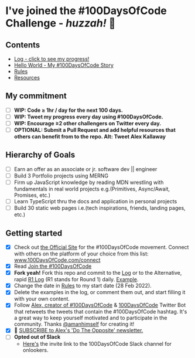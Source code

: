 # I've joined the #100DaysOfCode Challenge - *huzzah!* 🍻

## Contents

- [Log - click to see my progress!](log.md)
- [Hello World - My #100DaysOfCode Story](hello-world.md)
- [Rules](rules.md)
- [Resources](resources.md)

## My commitment

- [ ] **WIP: Code ≥ 1hr / day for the next 100 days.**
- [ ] **WIP: Tweet my progress every day using #100DaysOfCode.**
- [ ] **WIP: Encourage ≥2 other challengers on Twitter every day.**
- [ ] **OPTIONAL: Submit a Pull Request and add helpful resources that others can benefit from to the repo. Alt: Tweet Alex Kallaway**

## Hierarchy of Goals

- [ ] Earn an offer as an associate or jr. software dev || engineer
- [ ] Build 3 Portfolio projects using MERNG
- [ ] Firm up JavaScript knowledge by reading MDN wrestling with fundamentals in real world projects e.g.(Primitives, Async/Await, Promises, etc.)
- [ ] Learn TypeScript thru the docs and application in personal projects
- [ ] Build 30 static web pages i.e.(tech inspirations, friends, landing pages, etc.)

## Getting started

- [x] Check out [the Official Site](http://100daysofcode.com/) for the #100DaysOfCode movement. Connect with others on the platform of your choice from this list: www.100DaysOfCode.com/connect
- [x] Read [Join the #100DaysOfCode](https://medium.freecodecamp.com/join-the-100daysofcode-556ddb4579e4)
- [x] **Fork yeah!** Fork this repo and commit to the [Log](log.md) or to the Alternative, rapid [R1 Log](r1-log.md) (R1 stands for Round 1) daily. [Example](https://github.com/Kallaway/100-days-kallaway-log).
- [x] Change the date in [Rules](rules.md) to my start date (28 Feb 2022).
- [x] Delete the examples in the log, or comment them out, and start filling it with your own content.
- [x] Follow [Alex, creator of #100DaysOfCode](https://twitter.com/ka11away) & [100DaysOfCode](https://twitter.com/_100DaysOfCode) Twitter Bot that retweets the tweets that contain the #100DaysOfCode hashtag. It's a great way to keep yourself motivated and to participate in the community. Thanks [@amanhimself](https://twitter.com/amanhimself) for creating it!
- [x] 💌 [SUBSCRIBE to Alex's 'Do The Opposite' newsletter.](https://dotheopposite.substack.com/)
- [ ] **Opted out of Slack** 
  - [Here's](https://www.100daysofcode.com/slack) the invite link to the 100DaysOfCode Slack channel for onlookers.
